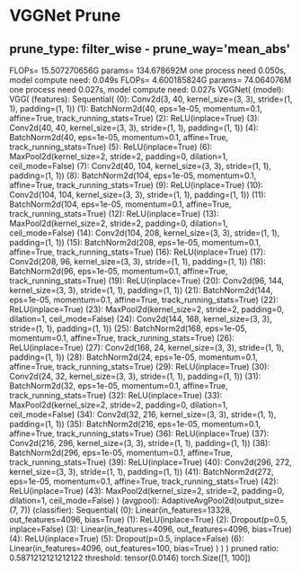
# VGGNet Prune

## prune_type: filter_wise - prune_way='mean_abs'

FLOPs= 15.507270656G
params= 134.678692M
one process need 0.050s, model compute need: 0.049s
FLOPs= 4.600185824G
params= 74.064076M
one process need 0.027s, model compute need: 0.027s
VGGNet(
  (model): VGG(
    (features): Sequential(
      (0): Conv2d(3, 40, kernel_size=(3, 3), stride=(1, 1), padding=(1, 1))
      (1): BatchNorm2d(40, eps=1e-05, momentum=0.1, affine=True, track_running_stats=True)
      (2): ReLU(inplace=True)
      (3): Conv2d(40, 40, kernel_size=(3, 3), stride=(1, 1), padding=(1, 1))
      (4): BatchNorm2d(40, eps=1e-05, momentum=0.1, affine=True, track_running_stats=True)
      (5): ReLU(inplace=True)
      (6): MaxPool2d(kernel_size=2, stride=2, padding=0, dilation=1, ceil_mode=False)
      (7): Conv2d(40, 104, kernel_size=(3, 3), stride=(1, 1), padding=(1, 1))
      (8): BatchNorm2d(104, eps=1e-05, momentum=0.1, affine=True, track_running_stats=True)
      (9): ReLU(inplace=True)
      (10): Conv2d(104, 104, kernel_size=(3, 3), stride=(1, 1), padding=(1, 1))
      (11): BatchNorm2d(104, eps=1e-05, momentum=0.1, affine=True, track_running_stats=True)
      (12): ReLU(inplace=True)
      (13): MaxPool2d(kernel_size=2, stride=2, padding=0, dilation=1, ceil_mode=False)
      (14): Conv2d(104, 208, kernel_size=(3, 3), stride=(1, 1), padding=(1, 1))
      (15): BatchNorm2d(208, eps=1e-05, momentum=0.1, affine=True, track_running_stats=True)
      (16): ReLU(inplace=True)
      (17): Conv2d(208, 96, kernel_size=(3, 3), stride=(1, 1), padding=(1, 1))
      (18): BatchNorm2d(96, eps=1e-05, momentum=0.1, affine=True, track_running_stats=True)
      (19): ReLU(inplace=True)
      (20): Conv2d(96, 144, kernel_size=(3, 3), stride=(1, 1), padding=(1, 1))
      (21): BatchNorm2d(144, eps=1e-05, momentum=0.1, affine=True, track_running_stats=True)
      (22): ReLU(inplace=True)
      (23): MaxPool2d(kernel_size=2, stride=2, padding=0, dilation=1, ceil_mode=False)
      (24): Conv2d(144, 168, kernel_size=(3, 3), stride=(1, 1), padding=(1, 1))
      (25): BatchNorm2d(168, eps=1e-05, momentum=0.1, affine=True, track_running_stats=True)
      (26): ReLU(inplace=True)
      (27): Conv2d(168, 24, kernel_size=(3, 3), stride=(1, 1), padding=(1, 1))
      (28): BatchNorm2d(24, eps=1e-05, momentum=0.1, affine=True, track_running_stats=True)
      (29): ReLU(inplace=True)
      (30): Conv2d(24, 32, kernel_size=(3, 3), stride=(1, 1), padding=(1, 1))
      (31): BatchNorm2d(32, eps=1e-05, momentum=0.1, affine=True, track_running_stats=True)
      (32): ReLU(inplace=True)
      (33): MaxPool2d(kernel_size=2, stride=2, padding=0, dilation=1, ceil_mode=False)
      (34): Conv2d(32, 216, kernel_size=(3, 3), stride=(1, 1), padding=(1, 1))
      (35): BatchNorm2d(216, eps=1e-05, momentum=0.1, affine=True, track_running_stats=True)
      (36): ReLU(inplace=True)
      (37): Conv2d(216, 296, kernel_size=(3, 3), stride=(1, 1), padding=(1, 1))
      (38): BatchNorm2d(296, eps=1e-05, momentum=0.1, affine=True, track_running_stats=True)
      (39): ReLU(inplace=True)
      (40): Conv2d(296, 272, kernel_size=(3, 3), stride=(1, 1), padding=(1, 1))
      (41): BatchNorm2d(272, eps=1e-05, momentum=0.1, affine=True, track_running_stats=True)
      (42): ReLU(inplace=True)
      (43): MaxPool2d(kernel_size=2, stride=2, padding=0, dilation=1, ceil_mode=False)
    )
    (avgpool): AdaptiveAvgPool2d(output_size=(7, 7))
    (classifier): Sequential(
      (0): Linear(in_features=13328, out_features=4096, bias=True)
      (1): ReLU(inplace=True)
      (2): Dropout(p=0.5, inplace=False)
      (3): Linear(in_features=4096, out_features=4096, bias=True)
      (4): ReLU(inplace=True)
      (5): Dropout(p=0.5, inplace=False)
      (6): Linear(in_features=4096, out_features=100, bias=True)
    )
  )
)
pruned ratio: 0.5871212121212122
threshold: tensor(0.0146)
torch.Size([1, 100])